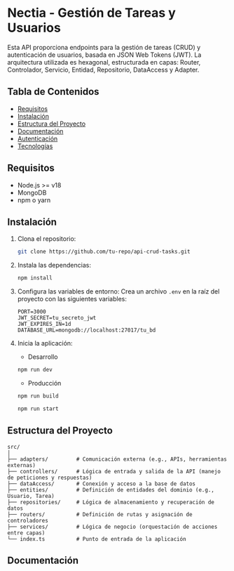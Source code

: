 # Nectia - Gestión de Tareas y Usuarios

Esta API proporciona endpoints para la gestión de tareas (CRUD) y autenticación de usuarios, basada en JSON Web Tokens (JWT). La arquitectura utilizada es hexagonal, estructurada en capas: Router, Controlador, Servicio, Entidad, Repositorio, DataAccess y Adapter.

## Tabla de Contenidos
- [Requisitos](#requisitos)
- [Instalación](#instalación)
- [Estructura del Proyecto](#estructura-del-proyecto)
- [Documentación](#documentación)
- [Autenticación](#autenticación)
- [Tecnologías](#tecnologías)

## Requisitos

- Node.js >= v18
- MongoDB
- npm o yarn

## Instalación

1. Clona el repositorio:
    ```bash
    git clone https://github.com/tu-repo/api-crud-tasks.git
    ```
2. Instala las dependencias:
    ```bash
    npm install
    ```
3. Configura las variables de entorno:
    Crea un archivo `.env` en la raíz del proyecto con las siguientes variables:
    ```env
    PORT=3000
    JWT_SECRET=tu_secreto_jwt
    JWT_EXPIRES_IN=1d
    DATABASE_URL=mongodb://localhost:27017/tu_bd
    ```

4. Inicia la aplicación:
    - Desarrollo
    ```bash
    npm run dev
    ```
    - Producción
    ```bash
    npm run build
    ```
    ```bash
    npm run start
    ```

## Estructura del Proyecto

```plaintext
src/
│
├── adapters/         # Comunicación externa (e.g., APIs, herramientas externas)
├── controllers/      # Lógica de entrada y salida de la API (manejo de peticiones y respuestas)
├── dataAccess/       # Conexión y acceso a la base de datos
├── entities/         # Definición de entidades del dominio (e.g., Usuario, Tarea)
├── repositories/     # Lógica de almacenamiento y recuperación de datos
├── routers/          # Definición de rutas y asignación de controladores
├── services/         # Lógica de negocio (orquestación de acciones entre capas)
└── index.ts          # Punto de entrada de la aplicación
```
## Documentación